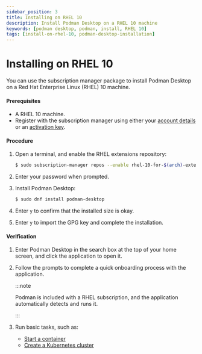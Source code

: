 ```yaml
---
sidebar_position: 3
title: Installing on RHEL 10
description: Install Podman Desktop on a RHEL 10 machine
keywords: [podman desktop, podman, install, RHEL 10]
tags: [install-on-rhel-10, podman-desktop-installation]
---
```


# Installing on RHEL 10

You can use the subscription manager package to install Podman Desktop on a Red Hat Enterprise Linux (RHEL) 10 machine.

#### Prerequisites

- A RHEL 10 machine.
- Register with the subscription manager using either your [account details](https://docs.redhat.com/en/documentation/subscription_central/1-latest/html/getting_started_with_rhel_system_registration/basic-reg-rhel-cli#proc-reg-rhel-rhc-username_) or an [activation key](https://docs.redhat.com/en/documentation/subscription_central/1-latest/html/getting_started_with_rhel_system_registration/basic-reg-rhel-cli#proc-reg-rhel-rhc-act-key_).

#### Procedure

1. Open a terminal, and enable the RHEL extensions repository:

   ```sh
   $ sudo subscription-manager repos --enable rhel-10-for-$(arch)-extensions-rpms
   ```

1. Enter your password when prompted.
1. Install Podman Desktop:
   ```sh
   $ sudo dnf install podman-desktop
   ```
1. Enter `y` to confirm that the installed size is okay.
1. Enter `y` to import the GPG key and complete the installation.

#### Verification

1. Enter Podman Desktop in the search box at the top of your home screen, and click the application to open it.
1. Follow the prompts to complete a quick onboarding process with the application.

   :::note

   Podman is included with a RHEL subscription, and the application automatically detects and runs it.

   :::

1. Run basic tasks, such as:
   - [Start a container](/docs/containers/starting-a-container)
   - [Create a Kubernetes cluster](/docs/kubernetes/creating-a-kube-cluster)
